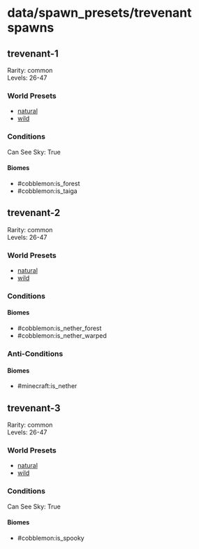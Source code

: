 # data/spawn_presets/trevenant spawns  
  
## trevenant-1  
Rarity: common  
Levels: 26-47  
  
### World Presets  
* [natural](/data/world_presets/natural.md)  
* [wild](/data/world_presets/wild.md)  
  
### Conditions  
Can See Sky: True  
  
#### Biomes  
  * #cobblemon:is_forest
  * #cobblemon:is_taiga
  
  
## trevenant-2  
Rarity: common  
Levels: 26-47  
  
### World Presets  
* [natural](/data/world_presets/natural.md)  
* [wild](/data/world_presets/wild.md)  
  
### Conditions  
  
#### Biomes  
  * #cobblemon:is_nether_forest
  * #cobblemon:is_nether_warped
  
  
### Anti-Conditions  
  
#### Biomes  
  * #minecraft:is_nether
  
  
## trevenant-3  
Rarity: common  
Levels: 26-47  
  
### World Presets  
* [natural](/data/world_presets/natural.md)  
* [wild](/data/world_presets/wild.md)  
  
### Conditions  
Can See Sky: True  
  
#### Biomes  
  * #cobblemon:is_spooky
  
